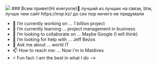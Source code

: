 <img src="https://c.tenor.com/DbRUHnh1JfsAAAAd/chika-chika-dance.gif">
### Всем привет(Hi everyone)👋 лучший из лучших на связи, btw, лучше чем сайт https://mqr.kz/ до сих пор ничего не придумали



- 🔭 I’m currently working on ... 1 billion project
- 🌱 I’m currently learning ... project management in business
- 👯 I’m looking to collaborate on ... Maybe Google (I will think)
- 🤔 I’m looking for help with ... Jeff Bezos
- 💬 Ask me about ... world IT
- 📫 How to reach me: ... Now i'm in Maldives
- ⚡ Fun fact: I am the best in what I do
-->
